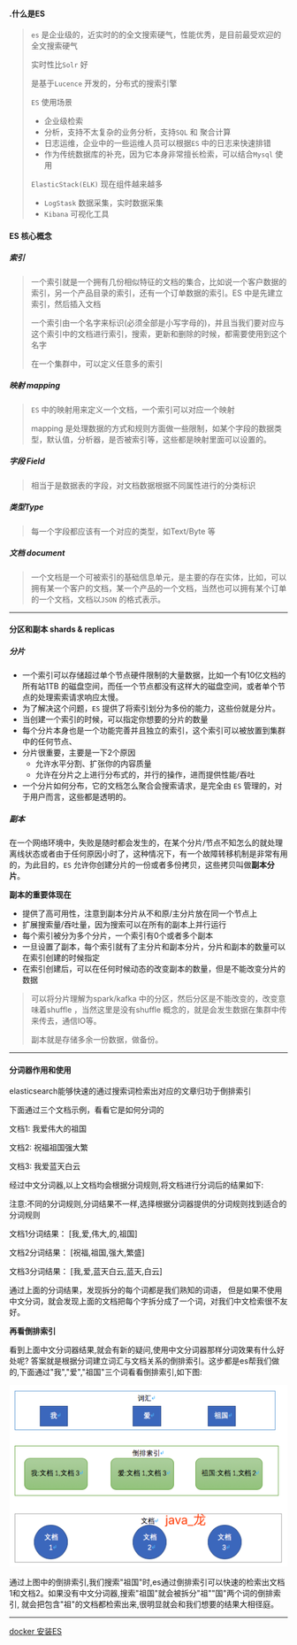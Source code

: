 #### .什么是ES

> `es` 是企业级的，近实时的的全文搜索硬气，性能优秀，是目前最受欢迎的全文搜索硬气
>
> 实时性比`Solr` 好
>
> 是基于`Lucence` 开发的，分布式的搜索引擎
>
> `ES` 使用场景
>
> * 企业级检索
> * 分析，支持不太复杂的业务分析，支持`SQL` 和 聚合计算
> * 日志运维，企业中的一些运维人员可以根据`ES` 中的日志来快速排错
> * 作为传统数据库的补充，因为它本身非常擅长检索，可以结合`Mysql` 使用
>
> `ElasticStack(ELK)`  现在组件越来越多
>
> * `LogStask` 数据采集，实时数据采集
> * `Kibana` 可视化工具

#### ES 核心概念

##### 索引

> 一个索引就是一个拥有几份相似特征的文档的集合，比如说一个客户数据的索引，另一个产品目录的索引，还有一个订单数据的索引。ES 中是先建立索引，然后插入文档
>
> 一个索引由一个名字来标识(必须全部是小写字母的)，并且当我们要对应与这个索引中的文档进行索引，搜索，更新和删除的时候，都需要使用到这个名字
>
> 在一个集群中，可以定义任意多的索引

##### 映射 mapping

> `ES` 中的映射用来定义一个文档，一个索引可以对应一个映射
>
> mapping 是处理数据的方式和规则方面做一些限制，如某个字段的数据类型，默认值，分析器，是否被索引等，这些都是映射里面可以设置的。

##### 字段 Field

> 相当于是数据表的字段，对文档数据根据不同属性进行的分类标识

##### 类型Type

> 每一个字段都应该有一个对应的类型，如Text/Byte 等

##### 文档 document

> 一个文档是一个可被索引的基础信息单元，是主要的存在实体，比如，可以拥有某一个客户的文档，某一个产品的一个文档，当然也可以拥有某个订单的一个文档，文档以`JSON`  的格式表示。

---

#### 分区和副本 shards & replicas

##### 分片

* 一个索引可以存储超过单个节点硬件限制的大量数据，比如一个有10亿文档的所有站1TB 的磁盘空间，而任一个节点都没有这样大的磁盘空间，或者单个节点的处理索索请求响应太慢。
* 为了解决这个问题，`ES` 提供了将索引划分为多份的能力，这些份就是分片。
* 当创建一个索引的时候，可以指定你想要的分片的数量
* 每个分片本身也是一个功能完善并且独立的索引，这个索引可以被放置到集群中的任何节点、
* 分片很重要，主要是一下2个原因
  * 允许水平分割、扩张你的内容质量
  * 允许在分片之上进行分布式的，并行的操作，进而提供性能/吞吐
* 一个分片如何分布，它的文档怎么聚合会搜索请求，是完全由 `ES`  管理的，对于用户而言，这些都是透明的。

##### 副本

在一个网络环境中，失败是随时都会发生的，在某个分片/节点不知怎么的就处理离线状态或者由于任何原因小时了，这种情况下，有一个故障转移机制是非常有用的，为此目的，`ES` 允许你创建分片的一份或者多份拷贝，这些拷贝叫做**副本分片**。

**副本的重要体现在**

* 提供了高可用性，注意到副本分片从不和原/主分片放在同一个节点上
* 扩展搜索量/吞吐量，因为搜索可以在所有的副本上并行运行
* 每个索引被分为多个分片，一个索引有0个或者多个副本
* 一旦设置了副本，每个索引就有了主分片和副本分片，分片和副本的数量可以在索引创建的时候指定
* 在索引创建后，可以在任何时候动态的改变副本的数量，但是不能改变分片的数据

> 可以将分片理解为spark/kafka 中的分区，然后分区是不能改变的，改变意味着shuffle ，当然这里是没有shuffle 概念的，就是会发生数据在集群中传来传去，通信IO等。
>
> 副本就是存储多余一份数据，做备份。

---

#### 分词器作用和使用

elasticsearch能够快速的通过搜索词检索出对应的文章归功于倒排索引

下面通过三个文档示例，看看它是如何分词的

文档1: 我爱伟大的祖国

文档2: 祝福祖国强大繁

文档3: 我爱蓝天白云

经过中文分词器,以上文档均会根据分词规则,将文档进行分词后的结果如下:

注意:不同的分词规则,分词结果不一样,选择根据分词器提供的分词规则找到适合的分词规则

文档1分词结果： [我,爱,伟大,的,祖国]

文档2分词结果： [祝福,祖国,强大,繁盛]

文档3分词结果： [我,爱,蓝天白云,蓝天,白云]

通过上面的分词结果，发现拆分的每个词都是我们熟知的词语， 但是如果不使用中文分词，就会发现上面的文档把每个字拆分成了一个词，对我们中文检索很不友好。

**再看倒排索引**

看到上面中文分词器结果,就会有新的疑问,使用中文分词器那样分词效果有什么好处呢? 答案就是根据分词建立词汇与文档关系的倒排索引。这步都是es帮我们做的,下面通过"我","爱","祖国"三个词看看倒排索引,如下图:

![a](./pics/分词.png)

通过上图中的倒排索引,我们搜索"祖国"时,es通过倒排索引可以快速的检索出文档1和文档2。如果没有中文分词器,搜索"祖国"就会被拆分"祖""国"两个词的倒排索引, 就会把包含"祖"的文档都检索出来,很明显就会和我们想要的结果大相径庭。

---

[docker 安装ES](https://zhuanlan.zhihu.com/p/257867352)

